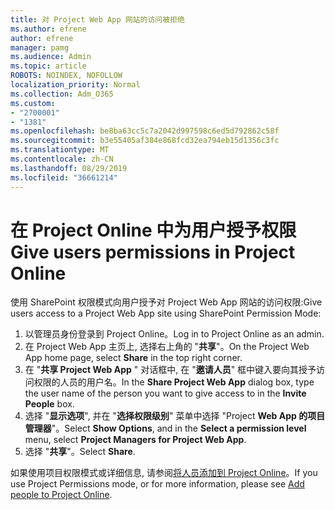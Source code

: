 ```yaml
---
title: 对 Project Web App 网站的访问被拒绝
ms.author: efrene
author: efrene
manager: pamg
ms.audience: Admin
ms.topic: article
ROBOTS: NOINDEX, NOFOLLOW
localization_priority: Normal
ms.collection: Adm_O365
ms.custom:
- "2700001"
- "1381"
ms.openlocfilehash: be8ba63cc5c7a2042d997598c6ed5d792862c58f
ms.sourcegitcommit: b3e55405af384e868fcd32ea794eb15d1356c3fc
ms.translationtype: MT
ms.contentlocale: zh-CN
ms.lasthandoff: 08/29/2019
ms.locfileid: "36661214"
---
```

# <a name="give-users-permissions-in-project-online"></a><span data-ttu-id="7f8f4-102">在 Project Online 中为用户授予权限</span><span class="sxs-lookup"><span data-stu-id="7f8f4-102">Give users permissions in Project Online</span></span>

<span data-ttu-id="7f8f4-103">使用 SharePoint 权限模式向用户授予对 Project Web App 网站的访问权限:</span><span class="sxs-lookup"><span data-stu-id="7f8f4-103">Give users access to a Project Web App site using SharePoint Permission Mode:</span></span>

1. <span data-ttu-id="7f8f4-104">以管理员身份登录到 Project Online。</span><span class="sxs-lookup"><span data-stu-id="7f8f4-104">Log in to Project Online as an admin.</span></span>
2. <span data-ttu-id="7f8f4-105">在 Project Web App 主页上, 选择右上角的 "**共享**"。</span><span class="sxs-lookup"><span data-stu-id="7f8f4-105">On the Project Web App home page, select **Share** in the top right corner.</span></span>
3. <span data-ttu-id="7f8f4-106">在 "**共享 Project Web App** " 对话框中, 在 "**邀请人员**" 框中键入要向其授予访问权限的人员的用户名。</span><span class="sxs-lookup"><span data-stu-id="7f8f4-106">In the **Share Project Web App** dialog box, type the user name of the person you want to give access to in the **Invite People** box.</span></span>
4. <span data-ttu-id="7f8f4-107">选择 "**显示选项**", 并在 "**选择权限级别**" 菜单中选择 "Project **Web App 的项目管理器**"。</span><span class="sxs-lookup"><span data-stu-id="7f8f4-107">Select **Show Options**, and in the **Select a permission level** menu, select **Project Managers for Project Web App**.</span></span>
5. <span data-ttu-id="7f8f4-108">选择 "**共享**"。</span><span class="sxs-lookup"><span data-stu-id="7f8f4-108">Select **Share**.</span></span>

<span data-ttu-id="7f8f4-109">如果使用项目权限模式或详细信息, 请参阅[将人员添加到 Project Online](https://docs.microsoft.com/projectonline/step-2-add-people-to-project-online)。</span><span class="sxs-lookup"><span data-stu-id="7f8f4-109">If you use Project Permissions mode, or for more information, please see [Add people to Project Online](https://docs.microsoft.com/projectonline/step-2-add-people-to-project-online).</span></span>
